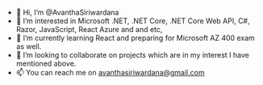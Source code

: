 - 👋 Hi, I’m @AvanthaSiriwardana
- 👀 I’m interested in Microsoft .NET, .NET Core, .NET Core Web API, C#, Razor, JavaScript, React Azure and and etc,
- 🌱 I’m currently learning React and preparing for Microsoft AZ 400 exam as well.
- 💞️ I’m looking to collaborate on projects which are in my interest I have mentioned above.
- 📫 You can reach me on avanthasiriwardana@gmail.com

<!---
AvanthaSiriwardana/AvanthaSiriwardana is a ✨ special ✨ repository because its `README.md` (this file) appears on your GitHub profile.
You can click the Preview link to take a look at your changes.
--->
